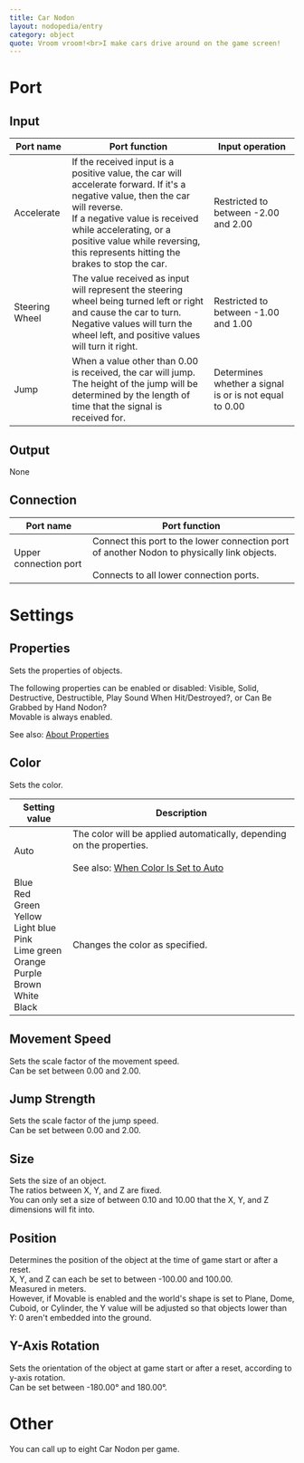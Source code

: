 ```yaml
---
title: Car Nodon
layout: nodopedia/entry
category: object
quote: Vroom vroom!<br>I make cars drive around on the game screen!
---
```


# Port
## Input
<div class="table-wrapper"><table><thead><tr><th>Port name</th><th>Port function</th><th>Input operation</th></tr></thead><tbody><tr><td>Accelerate</td><td>If the received input is a positive value, the car will accelerate forward. If it's a negative value, then the car will reverse.<br>If a negative value is received while accelerating, or a positive value while reversing, this represents hitting the brakes to stop the car.</td><td>Restricted to between -2.00 and 2.00</td></tr><tr><td>Steering Wheel</td><td>The value received as input will represent the steering wheel being turned left or right and cause the car to turn.<br>Negative values will turn the wheel left, and positive values will turn it right.</td><td>Restricted to between -1.00 and 1.00</td></tr><tr><td>Jump</td><td>When a value other than 0.00 is received, the car will jump.<br>The height of the jump will be determined by the length of time that the signal is<br>received for.</td><td>Determines whether a signal is or is not equal to 0.00</td></tr></tbody></table></div>

## Output
None

## Connection
<div class="table-wrapper"><table><thead><tr><th>Port name</th><th>Port function</th></tr></thead><tbody><tr><td>Upper connection port</td><td>Connect this port to the lower connection port of another Nodon to physically link objects.<br><br>Connects to all lower connection ports.</td></tr></tbody></table></div>

# Settings
## Properties
Sets the properties of objects.

The following properties can be enabled or disabled: Visible, Solid, Destructive, Destructible, Play Sound When Hit/Destroyed?, or Can Be Grabbed by Hand Nodon?<br>
Movable is always enabled.

See also: <a href="/gbg/nodopedia/tips/about-properties">About Properties</a>

## Color
Sets the color.

<div class="table-wrapper"><table><thead><tr><th>Setting value</th><th>Description</th></tr></thead><tbody><tr><td>Auto</td><td>The color will be applied automatically, depending on the properties.<br><br>See also: <a href="/gbg/nodopedia/tips/when-color-is-set-to-auto">When Color Is Set to Auto</a></td></tr><tr><td>Blue<br>Red<br>Green<br>Yellow<br>Light blue<br>Pink<br>Lime green<br>Orange<br>Purple<br>Brown<br>White<br>Black</td><td>Changes the color as specified.</td></tr></tbody></table></div>

## Movement Speed
Sets the scale factor of the movement speed.<br>
Can be set between 0.00 and 2.00.

## Jump Strength
Sets the scale factor of the jump speed.<br>
Can be set between 0.00 and 2.00.

## Size
Sets the size of an object.<br>
The ratios between X, Y, and Z are fixed.<br>
You can only set a size of between 0.10 and 10.00 that the X, Y, and Z dimensions will fit into.

## Position
Determines the position of the object at the time of game start or after a reset.<br>
X, Y, and Z can each be set to between -100.00 and 100.00.<br>
Measured in meters.<br>
However, if Movable is enabled and the world's shape is set to Plane, Dome, Cuboid, or Cylinder, the Y value will be adjusted so that objects lower than Y: 0 aren't embedded into the ground.

## Y-Axis Rotation
Sets the orientation of the object at game start or after a reset, according to y-axis rotation.<br>
Can be set between -180.00° and 180.00°.

# Other
You can call up to eight Car Nodon per game.